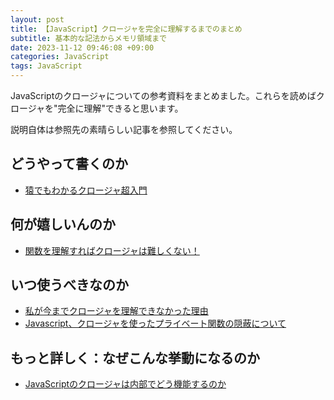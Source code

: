 ```yaml
---
layout: post
title: 【JavaScript】クロージャを完全に理解するまでのまとめ
subtitle: 基本的な記法からメモリ領域まで
date: 2023-11-12 09:46:08 +09:00
categories: JavaScript
tags: JavaScript
---
```


JavaScriptのクロージャについての参考資料をまとめました。これらを読めばクロージャを"完全に理解"できると思います。

説明自体は参照先の素晴らしい記事を参照してください。

## どうやって書くのか

* [猿でもわかるクロージャ超入門][saru]

## 何が嬉しいんのか

* [関数を理解すればクロージャは難しくない！][analogic]

## いつ使うべきなのか

* [私が今までクロージャを理解できなかった理由][why]
* [Javascript、クロージャを使ったプライベート関数の隠蔽について][nakajima]

## もっと詳しく：なぜこんな挙動になるのか

* [JavaScriptのクロージャは内部でどう機能するのか][postd]

[saru]: https://dqn.sakusakutto.jp/2009/01/javascript_5.html
[analogic]: https://analogic.jp/closure/
[postd]: https://postd.cc/how-do-javascript-closures-work-under-the-hood/
[why]: https://artgear.hatenablog.com/entry/20120115/1326635158
[nakajima]: https://satoshi.blogs.com/life/2007/12/javascript-2.html
